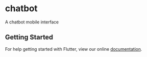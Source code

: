 # chatbot

A chatbot mobile interface

## Getting Started

For help getting started with Flutter, view our online
[documentation](https://flutter.io/).
